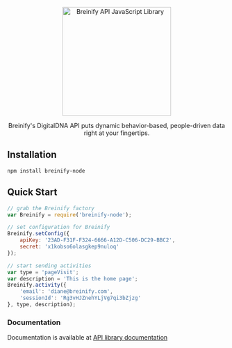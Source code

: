<p align="center">
  <img src="https://www.breinify.com/img/Breinify_logo.png" alt="Breinify API JavaScript Library" width="250">
</p>

<p align="center">
Breinify's DigitalDNA API puts dynamic behavior-based, people-driven data right at your fingertips.
</p>

Installation
------------

    npm install breinify-node

Quick Start
-----------

```javascript
// grab the Breinify factory
var Breinify = require('breinify-node');

// set configuration for Breinify
Breinify.setConfig({
    apiKey: '23AD-F31F-F324-6666-A12D-C506-DC29-BBC2',
    secret: 'x1kobso6olasgkep9nuloq'
});

// start sending activities
var type = 'pageVisit';
var description = 'This is the home page';
Breinify.activity({ 
    'email': 'diane@breinify.com',
    'sessionId': 'Rg3vHJZnehYLjVg7qi3bZjzg'
}, type, description);

```


### Documentation
Documentation is available at [API library documentation](documentation/api.md)

